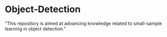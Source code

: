 # Object-Detection
"This repository is aimed at advancing knowledge related to small-sample learning in object detection."
